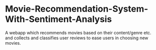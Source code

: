 # Movie-Recommendation-System-With-Sentiment-Analysis
A webapp which recommends movies based on their content/genre etc. and collects and classifies user reviews to ease users in choosing new movies.
